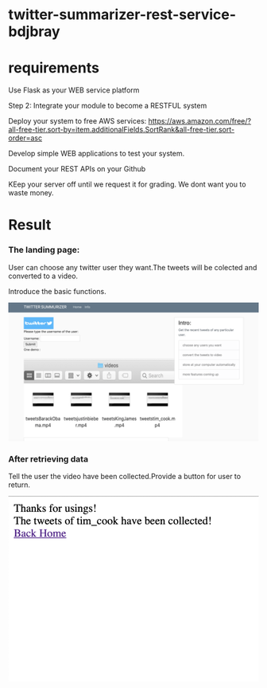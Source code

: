 # twitter-summarizer-rest-service-bdjbray


# requirements 


Use Flask as your WEB service platform

Step 2:  Integrate your module to become a RESTFUL system

Deploy your system to free AWS services:  https://aws.amazon.com/free/?all-free-tier.sort-by=item.additionalFields.SortRank&all-free-tier.sort-order=asc

Develop simple WEB applications to test your system.

Document your REST APIs on your Github

KEep your server off until we request it for grading.  We dont want you to waste money.


# Result

### The landing page:

User can choose any twitter user they want.The tweets will be colected and converted to a video.

Introduce the basic functions.

![image](https://github.com/BUEC500C1/twitter-summarizer-rest-service-bdjbray/blob/master/flask/imgs/rest_result.png)

### After retrieving data 

Tell the user the video have been collected.Provide a button for user to return.


![image](https://github.com/BUEC500C1/twitter-summarizer-rest-service-bdjbray/blob/master/flask/imgs/rest_result1.png)


















